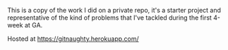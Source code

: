 This is a copy of the work I did on a private repo, it's a starter project and representative of the kind of problems that I've tackled during the first 4-week at GA.

Hosted at https://gitnaughty.herokuapp.com/